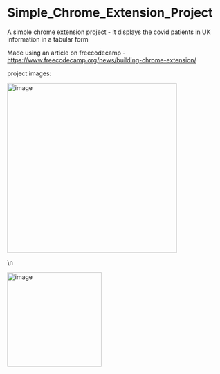 # Simple_Chrome_Extension_Project
A simple chrome extension project - it displays the covid patients in UK information in a tabular form

Made using an article on freecodecamp - https://www.freecodecamp.org/news/building-chrome-extension/

project images:

<img width="392" alt="image" src="https://github.com/HBADE2002/Simple_Chrome_Extension_Project/assets/78660475/70a719c4-3fbd-4890-87a9-30de4607eb09">

\n

<img width="218" alt="image" src="https://github.com/HBADE2002/Simple_Chrome_Extension_Project/assets/78660475/cf845bcc-12ed-46eb-bdbb-2712527d4604">

